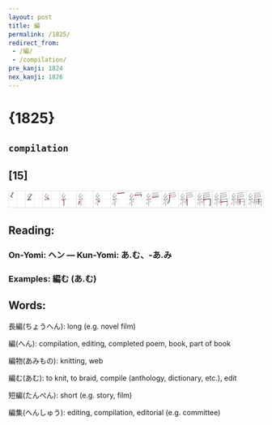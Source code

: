 ```yaml
---
layout: post
title: 編
permalink: /1825/
redirect_from:
 - /編/
 - /compilation/
pre_kanji: 1824
nex_kanji: 1826
---
```


# {1825}

## `compilation`

## [15]

<div class="stroke"><img src="../images/E7B7A8.png" /></div>

## Reading:

### On-Yomi: ヘン &mdash; Kun-Yomi: あ.む、-あ.み

### Examples: 編む (あ.む)

## Words:

長編(ちょうへん): long (e.g. novel film)

編(へん): compilation, editing, completed poem, book, part of book

編物(あみもの): knitting, web

編む(あむ): to knit, to braid, compile (anthology, dictionary, etc.), edit

短編(たんぺん): short (e.g. story, film)

編集(へんしゅう): editing, compilation, editorial (e.g. committee)
